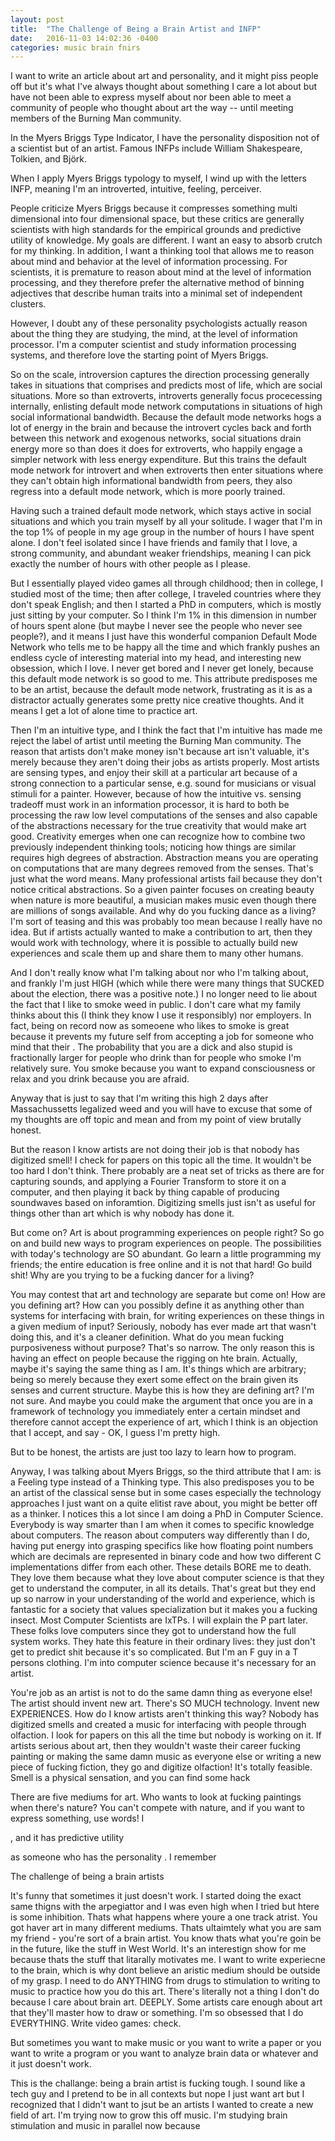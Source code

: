 ```yaml
---
layout: post
title:  "The Challenge of Being a Brain Artist and INFP"
date:   2016-11-03 14:02:36 -0400
categories: music brain fnirs
---
```


I want to write an article about art and personality, and it might piss people off but it's what I've always thought about something I care a lot about but have not been able to express myself about nor been able to meet a community of people who thought about art the way -- until meeting members of the Burning Man community. 

In the Myers Briggs Type Indicator, I have the personality disposition not of a scientist but of an artist. Famous INFPs include William Shakespeare, Tolkien, and Björk. 

When I apply Myers Briggs typology to myself, I wind up with the letters INFP, meaning I'm an introverted, intuitive, feeling, perceiver. 

People criticize Myers Briggs because it compresses something multi dimensional into four dimensional space, but these critics are generally scientists with high standards for the empirical grounds and predictive utility of knowledge. My goals are different. I want an easy to absorb crutch for my thinking. In addition, I want a thinking tool that allows me to reason about mind and behavior at the level of information processing. For scientists, it is premature to reason about mind at the level of information processing, and they therefore prefer the alternative method of binning adjectives that describe human traits into a minimal set of independent clusters. 

However, I doubt any of these personality psychologists actually reason about the thing they are studying, the mind, at the level of information processor. I'm a computer scientist and study information processing systems, and therefore love the starting point of Myers Briggs.



So on the scale, introversion captures the direction processing generally takes in situations that comprises and predicts most of life, which are social situations. More so than extroverts, introverts generally focus procecessing internally, enlisting default mode network computations in situations of high social informational bandwidth. Because the default mode networks hogs a lot of energy in the brain and because the introvert cycles back and forth between this network and exogenous networks, social situations drain energy more so than does it does for extroverts, who happily engage a simpler network with less energy expenditure. But this trains the default mode network for introvert and when extroverts then enter situations where they can't obtain high informational bandwidth from peers, they also regress into a default mode network, which is more poorly trained. 

Having such a trained default mode network, which stays active in social situations and which you train myself by all your solitude. I wager that I'm in the top 1% of people in my age group in the number of hours I have spent alone. I don't feel isolated since I have friends and family that I love, a strong community, and abundant weaker friendships, meaning I can pick exactly the number of hours with other people as I please.

But I essentially played video games all through childhood; then in college, I studied most of the time; then after college, I traveled countries where they don't speak English; and then I started a PhD in computers, which is mostly just sitting by your computer. So I think I'm 1% in this dimension in number of hours spent alone (but maybe I never see the people who never see people?), and it means I just have this wonderful companion Default Mode Network who tells me to be happy all the time and which frankly pushes an endless cycle of interesting material into my head, and interesting new obsession, which I love. I never get bored and I never get lonely, because this default mode network is so good to me. This attribute predisposes me to be an artist, because the default mode network, frustrating as it is as a distractor actually generates some pretty nice creative thoughts. And it means I get a lot of alone time to practice art. 

Then I'm an intuitive type, and I think the fact that I'm intuitive has made me reject the label of artist until meeting the Burning Man community. The reason that artists don't make money isn't because art isn't valuable, it's merely because they aren't doing their jobs as artists properly. Most artists are sensing types, and enjoy their skill at a particular art because of a strong connection to a particular sense, e.g. sound for musicians or visual stimuli for a painter. However, because of how the intuitive vs. sensing tradeoff must work in an information processor, it is hard to both be processing the raw low level computations of the senses and also capable of the abstractions necessary for the true creativity that would make art good. Creativity emerges when one can recognize how to combine two previously independent thinking tools; noticing how things are similar requires high degrees of abstraction. Abstraction means you are operating on computations that are many degrees removed from the senses. That's just what the word means. Many professional artists fail because they don't notice critical abstractions. So a given painter focuses on creating beauty when nature is more beautiful, a musician makes music even though there are millions of songs available. And why do you fucking dance as a living? I'm sort of teasing and this was probably too mean because I really have no idea. But if artists actually wanted to make a contribution to art, then they would work with technology, where it is possible to actually build new experiences and scale them up and share them to many other humans. 

And I don't really know what I'm talking about nor who I'm talking about, and frankly I'm just HIGH (which while there were many things that SUCKED about the election, there was a positive note.) I no longer need to lie about the fact that I like to smoke weed in public. I don't care what my family thinks about this (I think they know I use it responsibly) nor employers. In fact, being on record now as someoene who likes to smoke is great because it prevents my future self from accepting a job for someone who mind that their . The probability that you are a dick and also stupid is fractionally larger for people who drink than for people who smoke I'm relatively sure. You smoke because you want to expand consciousness or relax and you drink because you are afraid. 

Anyway that is just to say that I'm writing this high 2 days after Massachussetts legalized weed and you will have to excuse that some of my thoughts are off topic and mean and from my point of view brutally honest. 

But the reason I know artists are not doing their job is that nobody has digitized smell! I check for papers on this topic all the time. It wouldn't be too hard I don't think. There probably are a neat set of tricks as there are for capturing sounds, and applying a Fourier Transform to store it on a computer, and then playing it back by thing capable of producing soundwaves based on inforamtion. Digitizing smells just isn't as useful for things other than art which is why nobody has done it. 

But come on? Art is about programming experiences on people right? So go on and build new ways to program experiences on people. The possibilities with today's technology are SO abundant. Go learn a little programming my friends; the entire education is free online and it is not that hard! Go build shit! Why are you trying to be a fucking dancer for a living? 

You may contest that art and technology are separate but come on! How are you defining art? How can you possibly define it as anything other than systems for interfacing with brain, for writing experiences on these things in a given medium of input? Seriously, nobody has ever made art that wasn't doing this, and it's a cleaner definition. What do you mean fucking purposiveness without purpose? That's so narrow. The only reason this is having an effect on people because the rigging on hte brain. Actually, maybe it's saying the same thing as I am. It's things which are arbitrary; being so merely because they exert some effect on the brain given its senses and current structure. Maybe this is how they are defining art? I'm not sure. And maybe you could make the argument that once you are in a framework of technology you immediately enter a certain mindset and therefore cannot accept the experience of art, which I think is an objection that I accept, and say - OK, I guess I'm pretty high.

But to be honest, the artists are just too lazy to learn how to program.

Anyway, I was talking about Myers Briggs, so the third attribute that I am: is a Feeling type instead of a Thinking type. This also predisposes you to be an artist of the classical sense but in some cases especially the technology approaches I just want on a quite elitist rave about, you might be better off as a thinker. I notices this a lot since I am doing a PhD in Computer Science. Everybody is way smarter than I am when it comes to specific knowledge about computers. The reason about computers way differently than I do, having put energy into grasping specifics like how floating point numbers which are decimals are represented in binary code and how two different C implementations differ from each other. These details BORE me to death. They love them because what they love about computer science is that they get to understand the computer, in all its details. That's great but they end up so narrow in your understanding of the world and experience, which is fantastic for a society that values specialization but it makes you a fucking insect. Most Computer Scientists are IxTPs. I will explain the P part later. These folks love computers since they got to understand how the full system works. They hate this feature in their ordinary lives: they just don't get to predict shit because it's so complicated. But I'm an F guy in a T persons clothing. I'm into computer science because it's necessary for an artist. 







You're job as an artist is not to do the same damn thing as everyone else! The artist should invent new art. There's SO MUCH technology. Invent new EXPERIENCES. 
How do I know artists aren't thinking this way? Nobody has digitized smells and created a music for interfacing with people through olfaction. I look for papers on this all the time but nobody is working on it. If artists serious about art, then they wouldn't waste their career fucking painting or making the same damn music as everyone else or writing a new piece of fucking fiction, they go and digitize olfaction! It's totally feasible. Smell is a physical sensation, and you can find some hack 




There are five mediums for art. Who wants to look at fucking paintings when there's nature? You can't compete with nature, and if you want to express something, use words! I






, and it has predictive utility


 as someone who has the personality . I remember 

The challenge of being a brain artists

It's funny that sometimes it just doesn't work. I started doing the exact same thigns with the arpegiattor and I was even high when I tried but htere is some inhibition. Thats what happens where youre a one track atrist. You got haver art in many different mediums. Thats ultaimtely what you are sam my friend - you're sort of a brain artist. You know thats what you're goin be in the future, like the stuff in West World. It's an interestign show for me because thats the stuff that litarally motivates me. I want to write experiecne to the brain, which is why dont believe an aristic medium should be outside of my grasp. I need to do ANYTHING from drugs to stimulation to writing to music to practice how you do this art. There's literally not a thing I don't do because I care about brain art. DEEPLY. Some artists care enough about art that they'll master how to draw or something. I'm so obsessed that I do EVERYTHING. Write video games: check. 

But sometimes you want to make music or you want to write a paper or you want to write a program or you want to analyze brain data or whatever and it just doesn't work. 

This is the challange: being a brain artist is fucking tough. I sound like a tech guy and I pretend to be in all contexts but nope I just want art but I recognized that I didn't want to jsut be an artists I wanted to create a new field of art. I'm trying now to grow this off music. I'm studying brain stimulation and music in parallel now because 